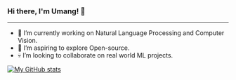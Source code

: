 ### Hi there, I'm Umang! 👋
-------
- 🔭 I’m currently working on Natural Language Processing and Computer Vision.
- 🌱 I’m aspiring to explore Open-source.
- 💀 I’m looking to collaborate on real world ML projects.
<!-- - 🤔 I’m looking for help with ...
- 💬 Ask me about ...
- 📫 How to reach me: ...
- 😄 Pronouns: ...
- ⚡ Fun fact: ... -->
[![My GitHub stats](https://github-readme-stats.vercel.app/api?username=Umang1103)](https://github.com/Umang1103/github-readme-stats)
<!--
**Umang1103/Umang1103** is a ✨ _special_ ✨ repository because its `README.md` (this file) appears on your GitHub profile.

Here are some ideas to get you started:

- 🔭 I’m currently working on ...
- 🌱 I’m currently learning ...
- 👯 I’m looking to collaborate on ...
- 🤔 I’m looking for help with ...
- 💬 Ask me about ...
- 📫 How to reach me: ...
- 😄 Pronouns: ...
- ⚡ Fun fact: ...
-->

